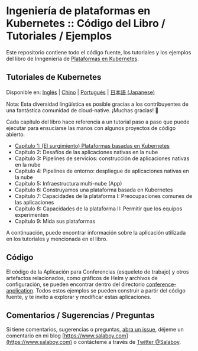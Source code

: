 # Ingeniería de plataformas en Kubernetes :: Código del Libro / Tutoriales / Ejemplos

Este repositorio contiene todo el código fuente, los tutoriales y los ejemplos del libro de Inngeniería de [Plataformas en Kubernetes](https://www.salaboy.com/book/).

## Tutoriales de Kubernetes

Disponible en: [Inglés](README.md) | [Chino](README-zh.md) | [Portugués](README-pt.md) | [日本語 (Japanese)](README-ja.md)

Nota: Esta diversidad lingüística es posible gracias a los contribuyentes de una fantástica comunidad de cloud-native. ¡Muchas gracias! 🚀

Cada capítulo del libro hace referencia a un tutorial paso a paso que puede ejecutar para ensuciarse las manos con algunos proyectos de código abierto.

- [Capítulo 1: (El surgimiento) Plataformas basadas en Kubernetes](chapter-1/README.md)
- Capítulo 2: Desafíos de las aplicaciones nativas en la nube
- Capítulo 3: Pipelines de servicios: construcción de aplicaciones nativas en la nube
- Capítulo 4: Pipelines de entorno: despliegue de aplicaciones nativas en la nube
- Capítulo 5: Infraestructura multi-nube (App)
- Capítulo 6: Construyamos una plataforma basada en Kubernetes
- Capítulo 7: Capacidades de la plataforma I: Preocupaciones comunes de las aplicaciones
- Capítulo 8: Capacidades de la plataforma II: Permitir que los equipos experimenten
- Capítulo 9: Mida sus plataformas

A continuación, puede encontrar información sobre la aplicación utilizada en los tutoriales y mencionada en el libro.

## Código

El código de la Aplicación para Conferencias (esqueleto de trabajo) y otros artefactos relacionados, como gráficos de Helm y archivos de configuración, se pueden encontrar dentro del directorio [conference-application](conference-application/README.md). Todos estos ejemplos se pueden construir a partir del código fuente, y te invito a explorar y modificar estas aplicaciones.

## Comentarios / Sugerencias / Preguntas

Si tiene comentarios, sugerencias o preguntas, [abra un issue](https://github.com/salaboy/platforms-on-k8s/issues/new), déjeme un comentario en mi blog [https://www.salaboy.com](https://www.salaboy.com) o contácteme a través de [Twitter @Salaboy](https://twitter.com/salaboy).
